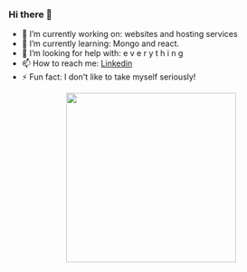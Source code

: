 
### Hi there 👋


- 🔭 I’m currently working on: websites and hosting services
- 🌱 I’m currently learning: Mongo and react.
- 🤔 I’m looking for help with: e v e r y t h i n g 
- 📫 How to reach me: <a href="https://www.linkedin.com/in/gabriel-tedde-4a132823b/">Linkedin</a>
- ⚡ Fun fact: I don't like to take myself seriously!


<div align="center">
<img src="https://user-images.githubusercontent.com/99175453/169693325-b0e7c214-cafa-4f8f-9a0a-c238ba451d13.gif" width="300" height="300"/>

</div>

